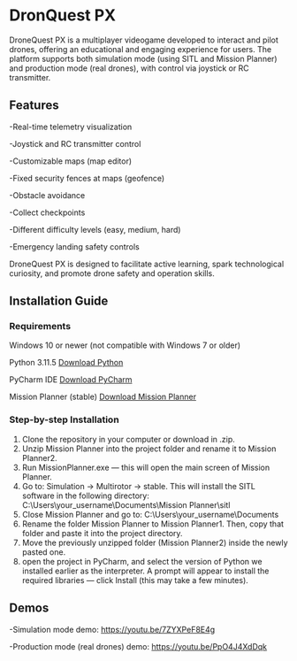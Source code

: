 # DronQuest PX
DroneQuest PX is a multiplayer videogame developed to interact and pilot drones, offering an educational and engaging experience for users. The platform supports both simulation mode (using SITL and Mission Planner) and production mode (real drones), with control via joystick or RC transmitter.

## Features

-Real-time telemetry visualization

-Joystick and RC transmitter control

-Customizable maps (map editor)

-Fixed security fences at maps (geofence)

-Obstacle avoidance

-Collect checkpoints

-Different difficulty levels (easy, medium, hard)

-Emergency landing safety controls

DroneQuest PX is designed to facilitate active learning, spark technological curiosity, and promote drone safety and operation skills.

## Installation Guide
### Requirements
Windows 10 or newer (not compatible with Windows 7 or older)

Python 3.11.5 [Download Python](https://www.python.org/downloads/windows/)

PyCharm IDE [Download PyCharm](https://www.jetbrains.com/pycharm/download/?section=windows)

Mission Planner (stable) [Download Mission Planner](https://firmware.ardupilot.org/Tools/MissionPlanner/)

### Step-by-step Installation
1. Clone the repository in your computer or download in .zip.
2. Unzip Mission Planner into the project folder and rename it to Mission Planner2.
3. Run MissionPlanner.exe — this will open the main screen of Mission Planner.
4. Go to: Simulation → Multirotor → stable. This will install the SITL software in the following directory: C:\Users\your_username\Documents\Mission Planner\sitl
5. Close Mission Planner and go to: C:\Users\your_username\Documents
6. Rename the folder Mission Planner to Mission Planner1. Then, copy that folder and paste it into the project directory.
7. Move the previously unzipped folder (Mission Planner2) inside the newly pasted one.
8. open the project in PyCharm, and select the version of Python we installed earlier as the interpreter.
A prompt will appear to install the required libraries — click Install (this may take a few minutes).

## Demos

-Simulation mode demo: https://youtu.be/7ZYXPeF8E4g

-Production mode (real drones) demo: https://youtu.be/PpO4J4XdDqk
